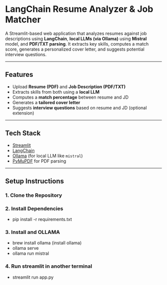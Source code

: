 # LangChain Resume Analyzer & Job Matcher

A Streamlit-based web application that analyzes resumes against job descriptions using **LangChain**, **local LLMs (via Ollama)** using **Mistral** model, and **PDF/TXT parsing**. It extracts key skills, computes a match score, generates a personalized cover letter, and suggests potential interview questions.

---

## Features

- Upload **Resume (PDF)** and **Job Description (PDF/TXT)**
- Extracts skills from both using a **local LLM**
- Computes a **match percentage** between resume and JD
- Generates a **tailored cover letter**
- Suggests **interview questions** based on resume and JD (optional extension)

---

## Tech Stack

- [Streamlit](https://streamlit.io/)
- [LangChain](https://www.langchain.com/)
- [Ollama](https://ollama.com/) (for local LLM like `mistral`)
- [PyMuPDF](https://pymupdf.readthedocs.io/) for PDF parsing

---

## Setup Instructions

### 1. Clone the Repository

### 2. Install Dependencies

- pip install -r requirements.txt

### 3. Install and OLLAMA

- brew install ollama (install ollama)
- ollama serve
- ollama run mistral

### 4. Run streamlit in another terminal

- streamlit run app.py

